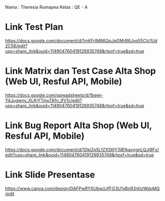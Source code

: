 Nama    : Theresia Rumapea
Kelas   : QE - A

# Link Test Plan
https://docs.google.com/document/d/1mKFrlM66QpJqGMrB6Jvq55CIc1Ud2C58/edit?usp=share_link&ouid=114904760419126935748&rtpof=true&sd=true

# Link Matrix dan Test Case Alta Shop (Web UI, Resful API, Mobile)
https://docs.google.com/spreadsheets/d/1bewj-Y4Jugwnv_XLKjYTmuTAfn_tfV1c/edit?usp=share_link&ouid=114904760419126935748&rtpof=true&sd=true


# Link Bug Report Alta Shop (Web UI, Resful API, Mobile)
https://docs.google.com/document/d/1DkiZe5LfZXStIjY3jB1kavngnLQJI9Fx/edit?usp=share_link&ouid=114904760419126935748&rtpof=true&sd=true

# Link Slide Presentase 
https://www.canva.com/design/DAFPwRYXUbw/jJfFG3U1xBnR3rklzWdoMQ/edit
